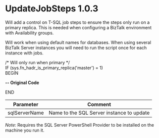 # UpdateJobSteps 1.0.3
Will add a control on T-SQL job steps to ensure the steps only run on a primary replica. This is needed when configuring a BizTalk environment with Availability groups.

Will work when using default names for databases. When using several BizTalk Server instances you will need to run the script once for each instance with jobs.

/* Will only run when primary */ <br/>
IF (sys.fn_hadr_is_primary_replica('master') = 1)<br/>
BEGIN

**-- Original Code**

END

| Parameter | Comment |
|-----------|---------|
| sqlServerName | Name to the SQL Server instance to update  |

*Note*: Requires the SQL Server PowerShell Provider to be installed on the machine you run it.
